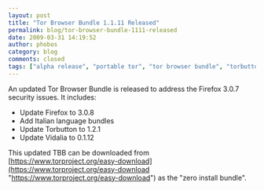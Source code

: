 ```yaml
---
layout: post
title: "Tor Browser Bundle 1.1.11 Released"
permalink: blog/tor-browser-bundle-1111-released
date: 2009-03-31 14:19:52
author: phobos
category: blog
comments: closed
tags: ["alpha release", "portable tor", "tor browser bundle", "torbutton", "vidalia"]
---
```


An updated Tor Browser Bundle is released to address the Firefox 3.0.7 security issues. It includes:

-   Update Firefox to 3.0.8
-   Add Italian language bundles
-   Update Torbutton to 1.2.1
-   Update Vidalia to 0.1.12

This updated TBB can be downloaded from [https://www.torproject.org/easy-download](https://www.torproject.org/easy-download "https://www.torproject.org/easy-download") as the "zero install bundle".
